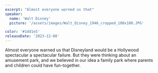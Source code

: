 ```yaml
---
excerpt: "Almost everyone warned us that"
speaker:
  name: 'Walt Disney'
  picture: '/assets/images/Walt_Disney_1946_cropped_100x100.JPG'

color: '#1dd1e5'
releaseDate: '2023-12-08'
---
```

Almost everyone warned us that Disneyland would be a Hollywood spectacular a spectacular failure. But they were thinking about an amusement park, and we believed in our idea a family park where parents and children could have fun-together.
